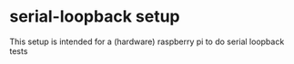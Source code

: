 # serial-loopback setup

This setup is intended for a (hardware) raspberry pi to do serial loopback tests
